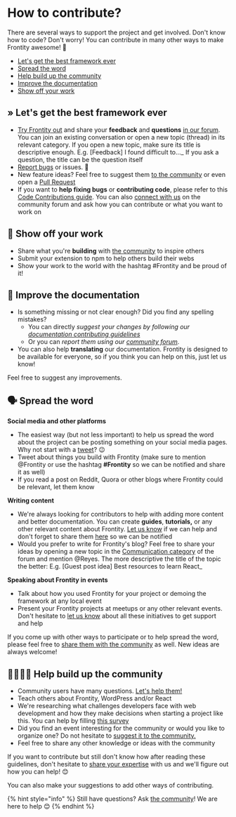 # How to contribute?

There are several ways to support the project and get involved. Don't know how to code? Don't worry!
You can contribute in many other ways to make Frontity awesome! 🚀

* [Let's get the best framework ever](how-to-contribute.md#lets-get-the-best-framework-ever)
* [Spread the word](how-to-contribute.md#spread-the-word)
* [Help build up the community](how-to-contribute.md#help-build-up-the-community)
* [Improve the documentation](how-to-contribute.md#improve-the-documentation)
* [Show off your work](how-to-contribute.md#show-off-your-work)

## » Let's get the best framework ever

* [Try Frontity out](../getting-started/quick-start-guide.md) and share your **feedback** and **questions** [in our forum](https://community.frontity.org/).
You can join an existing conversation or open a new topic (thread) in its relevant category.
If you open a new topic, make sure its title is descriptive enough.
E.g. [Feedback] I found difficult to..._ If you ask a question, the title can be the question itself
* [Report bugs](https://github.com/frontity/frontity/issues) or issues. 🐞
* New feature ideas? Feel free to suggest them [to the community](https://community.frontity.org/c/framework-design) or even open a [Pull Request](https://github.com/frontity/frontity/pulls)
* If you want to **help fixing bugs** or **contributing code**, please refer to this [Code Contributions guide](code-contribution-guide.md).
You can also [connect with us](https://community.frontity.org/) on the community forum and ask how you can contribute or what you want to work on

## 👏 **Show off your work**

* Share what you're **building** with [the community](https://community.frontity.org/c/showcases) to inspire others
* Submit your extension to npm to help others build their webs
* Show your work to the world with the hashtag \#Frontity and be proud of it!

## 📖 Improve the documentation

* Is something missing or not clear enough? Did you find any spelling mistakes?
  * You can directly _suggest your changes by following our_ [_documentation contributing guidelines_](https://github.com/frontity/gitbook-docs/blob/master/CONTRIBUTING.md) 
  * Or you can _report them using our_ [_community forum_](https://community.frontity.org/c/docs-and-tutorials). 
* You can also help **translating** our documentation.
Frontity is designed to be available for everyone, so if you think you can help on this, just let us know!

Feel free to suggest any improvements.

## 🗣 Spread the word

**Social media and other platforms**

* The easiest way (but not less important) to help us spread the word about the project can be posting something on your social media pages.
Why not start with a [tweet](https://twitter.com/intent/tweet?text=This%20is%20amazing%21%20%40Frontity%20has%20launched%20an%20open-source%20framework%20for%20building%20%23WordPress%20themes%20with%20%23React.%20%E2%9A%9B%EF%B8%8F%20Check%20how%20easy%20it%20is:%20&url=https%3A%2F%2Ffrontity.org)? 😉
* Tweet about things you build with Frontity (make sure to mention @Frontity or use the hashtag **\#Frontity** so we can be notified and share it as well)
* If you read a post on Reddit, Quora or other blogs where Frontity could be relevant, let them know

**Writing content**

* We're always looking for contributors to help with adding more content and better documentation.
You can create **guides**, **tutorials,** or any other relevant content about Frontity.
[Let us know](https://community.frontity.org/c/communication) if we can help and don't forget to share them [here](https://community.frontity.org/c/communication) so we can be notified
* Would you prefer to write for Frontity's blog?
Feel free to share your ideas by opening a new topic in the [Communication category](https://community.frontity.org/c/communication) of the forum and mention @Reyes.
The more descriptive the title of the topic the better: E.g. [Guest post idea] Best resources to learn React_

**Speaking about Frontity in events**

* Talk about how you used Frontity for your project or demoing the framework at any local event
* Present your Frontity projects at meetups or any other relevant events.
Don't hesitate to [let us know](https://community.frontity.org/c/communication) about all these initiatives to get support and help

If you come up with other ways to participate or to help spread the word, please feel free to [share them with the community](https://community.frontity.org/c/communication) as well.
New ideas are always welcome!

## 👨‍👩‍👧‍👦 Help build up the community

* Community users have many questions. [Let's help them!](https://community.frontity.org/)
* Teach others about Frontity, WordPress and/or React
* We're researching what challenges developers face with web development and how they make decisions when starting a project like this.
You can help by filling [this survey](https://docs.google.com/forms/d/e/1FAIpQLSf_kJo1A29_Ko0vpbT1oxgImrl9nHMOY94p0-jUWzphLC641A/viewform)
* Did you find an event interesting for the community or would you like to organize one?
Do not hesitate to [suggest it to the community.](https://community.frontity.org/c/community)
* Feel free to share any other knowledge or ideas with the community

If you want to contribute but still don't know how after reading these guidelines, don't hesitate to [share your expertise](https://community.frontity.org/c/community) with us and we'll figure out how you can help! 😊

You can also make your suggestions to add other ways of contributing.

{% hint style="info" %}
Still have questions?
Ask [the community](https://community.frontity.org/)!
We are here to help 😊
{% endhint %}

